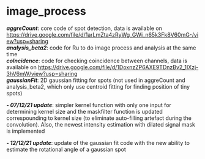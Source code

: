 # image_process

***aggreCount***: core code of spot detection, data is available on https://drive.google.com/file/d/1arLmZta4zRyWg_GWi_n65k3Fk8V60mG-/view?usp=sharing  
***analysis_beta2***: code for Ru to do image process and analysis at the same time  
***coIncidence***: code for checking coincidence between channels, data is available on https://drive.google.com/file/d/1DoxnzZP6AXE9TDnzBv2_1IXzj-3hV6mW/view?usp=sharing  
***gaussianFit***: 2D gaussian fitting for spots (not used in aggreCount and analysis_beta2, which only use centroid fitting for finding position of tiny spots)  

***- 07/12/21 update***: simpler kernel function with only one input for determining kernel size and the maskfilter function is updated correspounding to kernel size (to eliminate auto-filling artefact during the convolution). Also, the newest intensity estimation with dilated signal mask is implemented

***- 12/12/21 update***: update of the gaussian fit code with the new ability to estimate the rotational angle of a gaussian spot
